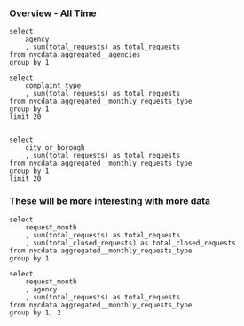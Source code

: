 ### Overview - All Time

```total_requests_by_agency_all_time
select
    agency
    , sum(total_requests) as total_requests
from nycdata.aggregated__agencies
group by 1
```

<BarChart 
    data={total_requests_by_agency_all_time} 
    x=agency
    y=total_requests
    title='Total Requests by Agency'
/>

```total_request_types
select
    complaint_type
    , sum(total_requests) as total_requests
from nycdata.aggregated__monthly_requests_type
group by 1
limit 20
```

<BarChart 
    data={total_request_types} 
    x=complaint_type
    y=total_requests
    title='Top 20 Complaint Types'
    swapXY=true
/>

```total_request_location

select
    city_or_borough
    , sum(total_requests) as total_requests
from nycdata.aggregated__monthly_requests_type
group by 1
limit 20
```

<BarChart 
    data={total_request_location} 
    x=city_or_borough
    y=total_requests
    title='Top 20 Locations Originating Complaints'
    xAxisTitle='Request City or Borough'
    swapXY=true
/>

### These will be more interesting with more data

```total_requests_with_closed_line
select
    request_month
    , sum(total_requests) as total_requests
    , sum(total_closed_requests) as total_closed_requests
from nycdata.aggregated__monthly_requests_type
group by 1
```

<BarChart 
    data={total_requests_with_closed_line} 
    x=request_month
    y=total_requests
    y2=total_closed_requests
    y2SeriesType=line
    title='Total Requests by Month'
    xAxisTitle='Month by Request Creation Date'
    yAxisTitle='Count of total requests'
    y2AxisTitle='Count of closed requests'
/>

```total_requests_agency_month
select
    request_month
    , agency
    , sum(total_requests) as total_requests
from nycdata.aggregated__monthly_requests_type
group by 1, 2
```

<BarChart 
    data={total_requests_agency_month} 
    x=request_month
    y=total_requests
    title='Requests by Agency'
    series=agency
    xAxisTitle='Month by Request Creation Date'
    yAxisTitle='Count of Requests'
/>

